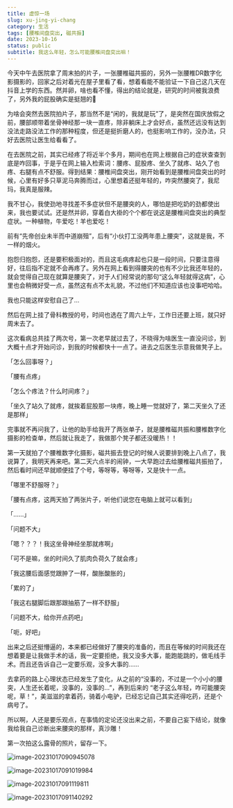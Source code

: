 ```yaml
---
title: 虚惊一场
slug: xu-jing-yi-chang
category: 生活
tags: [腰椎间盘突出, 磁共振]
date: 2023-10-16
status: public
subtitle: 我这么年轻，怎么可能腰椎间盘突出嘛！
---
```




今天中午去医院拿了周末拍的片子，一张腰椎磁共振的，另外一张腰椎DR数字化影摄影的，回家之后对着光在屋子里看了看，想着看能不能验证一下自己这几天在抖音上学的东西。然并卵，啥也看不懂，得出的结论就是，研究的时间被我浪费了，另外我的屁股确实是挺翘的🌚



为啥会突然去医院拍片子，那当然不是“闲的，我就是玩”了，是突然在国庆放假之前，腰部顺带着坐骨神经那一块一直疼，除非躺床上才会好点，虽然还远没有达到没法走路没法工作的那种程度，但还是挺折磨人的，也挺影响工作的，没办法，只好去医院让医生给看看了。



在去医院之前，其实已经疼了将近半个多月，期间也在网上根据自己的症状查查到底是咋回事，于是乎在网上输入检索词：腰疼、屁股疼、坐久了就疼、站久了也疼、右腿有点不舒服。得到结果：腰椎间盘突出，刚开始看到是腰椎间盘突出的时候，心里有好多只草泥马奔腾而过，心里想着还挺年轻的，咋突然腰突了，我尼玛，我真是服辣。



我不甘心，我使劲地寻找差不多症状但不是腰突的人，哪怕是把吃奶的劲都使出来，我也要试试。还是然并卵，穿着白大褂的个个都在说这是腰椎间盘突出的典型症状。一种植物，牛爱吃！羊也爱吃！



前有“先帝创业未半而中道崩殂”，后有“小伙打工没两年患上腰突”，这就是我，不一样的烟火。



抱怨归抱怨，还是要积极面对的，而且这毛病疼起也只是一段时间，只要注意得好，往后指不定就不会再疼了。另外在网上看到得腰突的也有不少比我还年轻的，就会觉得自己现在就算是腰突了，对于人们经常说的那句“这么年轻就得这病”，心里也会稍微好受一点，虽然这有点不太礼貌，不过他们不知道应该也没事吧哈哈。



我也只能这样安慰自己了…



然后在网上挂了骨科教授的号，时间也选在了周六上午，工作日还要上班，就只好周末去了。



这次看病总共挂了两次号，第一次老早就过去了，不晓得为啥医生一直没问诊，到大概十点才开始问诊，到我的时候都快十一点了。进去之后医生示意我做凳子上。



「怎么回事呀？」

「腰有点疼」

「怎么个疼法？什么时间疼？」

「坐久了站久了就疼，就挨着屁股那一块疼，晚上睡一觉就好了，第二天坐久了还是那样」



完事就不再问我了，让他的助手给我开了两张单子，就是腰椎磁共振和腰椎数字化摄影的检查单，然后就让我走了，我做那个凳子都还没暖热！！



第一天就拍了个腰椎数字化摄影，磁共振去登记的时候人说要排到晚上八点了，我说算了，我明天再来吧。第二天六点半的闹钟，一大早跑过去给腰椎磁共振拍了，然后看时间还早就顺便挂了个号，等呀等，等呀等，又是快十一点。

「哪里不舒服呀？」

「腰有点疼，这两天拍了两张片子，听他们说您在电脑上就可以看到」

「……」

「问题不大」

「嗯？？？！我这坐骨神经坐那就疼啊」

「可不是嘛，坐的时间久了肌肉负荷久了就会疼」

「我这腰后面感觉跟肿了一样，酸胀酸胀的」

「累的了」

「我这右腿脚后跟那跟抽筋了一样不舒服」

「问题不大，给你开点药吧」

「呃，好吧」



出来之后还挺懵逼的，本来都已经做好了腰突的准备的，而且在等候的时间我还在想着要是让我做手术的话，我一定要拒绝，我又没多大事，能跑能跳的，做毛线手术。而且还告诉自己一定要乐观，没多大事的……



去拿药的路上心理状态已经发生了变化，从之前的“没事的，不过是一个小小的腰突，人生还长着呢，没事的，没事的…”，再到后来的 “老子这么年轻，咋可能腰突呢，草！”，美滋滋的拿着药，骑着小电驴，已经忘记自己其实还得吃药，还是个病号了。



所以啊，人还是要乐观点，在事情的定论还没出来之前，不要自己妄下结论，就像我给我自己诊断出来腰突的那样，真沙雕！



第一次拍这么露骨的照片，留存一下。

![image-20231017090945078](../../../img/%E8%99%9A%E6%83%8A%E4%B8%80%E5%9C%BA/image-20231017090945078.png)

![image-20231017091019984](../../../img/%E8%99%9A%E6%83%8A%E4%B8%80%E5%9C%BA/image-20231017091019984.png)

![image-20231017091119811](../../../img/%E8%99%9A%E6%83%8A%E4%B8%80%E5%9C%BA/image-20231017091119811.png)

![image-20231017091140292](../../../img/%E8%99%9A%E6%83%8A%E4%B8%80%E5%9C%BA/image-20231017091140292.png)